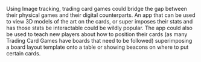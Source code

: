 Using Image tracking, trading card games could bridge the gap between their physical games and their digital counterparts. An app that can be used to view 3D models of the art on the cards, or super imposes their stats and has those stats be interactable could be wildly popular. The app could also be used to teach new players about how to position their cards (as many Trading Card Games have boards that need to be followed) superimposing a board layout template onto a table or showing beacons on where to put certain cards.
